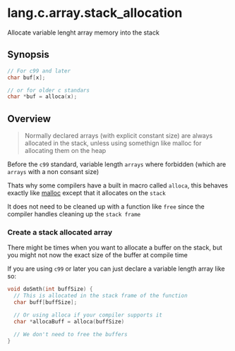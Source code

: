 # lang.c.array.stack_allocation

Allocate variable lenght array memory into the stack

## Synopsis

```c
// For c99 and later
char buf[x];

// or for older c standars
char *buf = alloca(x);
```

## Overview

> Normally declared arrays (with explicit constant size)
> are always allocated in the stack, unless using somethign
> like malloc for allocating them on the heap

Before the `c99` standard, variable length `arrays` where
forbidden (which are `arrays` with a non consant size)

Thats why some compilers have a built in macro called
`alloca`, this behaves exactly like [malloc](./mh5c.md) except that
it allocates on the `stack`

It does not need to be cleaned up with a function like
`free` since the compiler handles cleaning up the `stack
frame`

### Create a stack allocated array

There might be times when you want to allocate a buffer
on the stack, but you might not now the exact size of
the buffer at compile time

If you are using `c99` or later you can just declare
a variable length array like so:

```c
void doSmth(int buffSize) {
  // This is allocated in the stack frame of the function
  char buff[buffSize];

  // Or using alloca if your compiler supports it
  char *allocaBuff = alloca(buffSize)

  // We don't need to free the buffers
}
```
